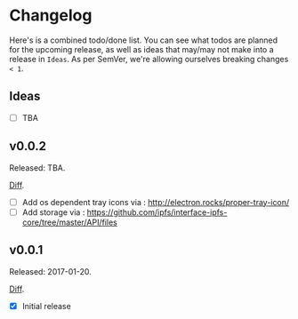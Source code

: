 # Changelog

Here's is a combined todo/done list. You can see what todos are planned for the upcoming release, as well as ideas that may/may not make into a release in `Ideas`. As per SemVer, we're allowing ourselves breaking changes `< 1`.

## Ideas

- [ ] TBA

## v0.0.2

Released: TBA. 

[Diff](https://github.com/transloadit/transloadify/compare/v0.0.1...v0.0.2).

- [ ] Add os dependent tray icons via : http://electron.rocks/proper-tray-icon/
- [ ] Add storage via : https://github.com/ipfs/interface-ipfs-core/tree/master/API/files

## v0.0.1

Released: 2017-01-20. 

[Diff](https://github.com/transloadit/transloadify/compare/0b5f2d27e4e5bfd370bf74fb91a46ded296bec40...v0.0.1).

- [x] Initial release
